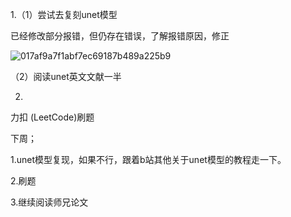 1.（1）尝试去复刻unet模型

已经修改部分报错，但仍存在错误，了解报错原因，修正

![017af9a7f1abf7ec69187b489a225b9](https://github.com/user-attachments/assets/fd47869f-629a-49b8-bdd8-24609bb68793)

（2）阅读unet英文文献一半

2.
力扣 (LeetCode)刷题


下周；

1.unet模型复现，如果不行，跟着b站其他关于unet模型的教程走一下。

2.刷题

3.继续阅读师兄论文




